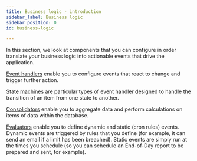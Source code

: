 ```yaml
---
title: Business logic - introduction
sidebar_label: Business logic
sidebar_position: 0
id: business-logic

---
```


In this section, we look at components that you can configure in order translate your business logic into actionable events that drive the application.

[Event handlers](/creating-applications/defining-your-application/business-logic/event-handlers/) enable you to configure events that react to change and trigger further action.

[State machines](/creating-applications/defining-your-application/business-logic/state-machines/define/) are particular types of event handler designed to handle the transition of an item from one state to another.

[Consolidators](/creating-applications/defining-your-application/business-logic/consolidators/configure/) enable you to aggregate data and perform calculations on items of data within the database.

[Evaluators](/creating-applications/defining-your-application/business-logic/evaluators/configure/) enable you to define dynamic and static (cron rules) events. Dynamic events are triggered by rules that you define (for example, it can send an email if a limit has been breached). Static events are simply run at the times you schedule (so you can schedule an End-of-Day report to be prepared and sent, for example).




